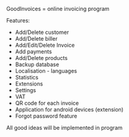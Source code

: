 GoodInvoices = online invoicing program

Features:
* Add/Delete customer
* Add/Delete biller
* Add/Edit/Delete Invoice
* Add payments
* Add/Delete products
* Backup database
* Localisation - languages
* Statistics
* Extensions
* Settings
* VAT
* QR code for each invoice
* Application for android devices (extension)
* Forgot password feature


All good ideas will be implemented in program
